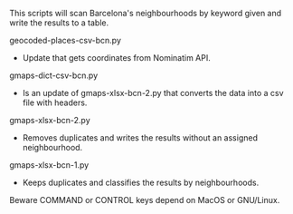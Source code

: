 This scripts will scan Barcelona's neighbourhoods by keyword given and write the results to a table.

geocoded-places-csv-bcn.py
 - Update that gets coordinates from Nominatim API.

gmaps-dict-csv-bcn.py
 - Is an update of gmaps-xlsx-bcn-2.py that converts the data into a csv file with headers.

gmaps-xlsx-bcn-2.py
 - Removes duplicates and writes the results without an assigned neighbourhood.

gmaps-xlsx-bcn-1.py
 - Keeps duplicates and classifies the results by neighbourhoods.

Beware COMMAND or CONTROL keys depend on MacOS or GNU/Linux.
